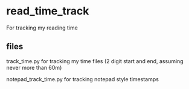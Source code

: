 # read_time_track
For tracking my reading time

## files
track_time.py for tracking my time files (2 digit start and end, assuming never more than 60m)

notepad_track_time.py for tracking notepad style timestamps